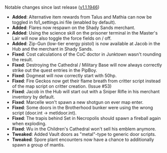 Notable changes since last release ([v1.1.1946](https://github.com/rotators/Fo1in2/releases/tag/v1.1.1946))
- **Added**: Alternative item rewards from Talus and Mathia can now be toggled in fo1_settings.ini file (enabled by default).
- **Added**: Flares now respawn on the Shady Sands merchant.
- **Added**: Using the science skill on the prisoner terminal in the Master's Lair will now also toggle the force fields on / off.
- **Added**: Zip-Gun (low-tier energy pistol) is now available at Jacob in the Hub and the merchant in Shady Sands.
- **Fixed**: Cost calculations of the CoC doctor in Junktown wasn't rounding the result.
- **Fixed**: Destroying the Cathedral / Military Base will now always correctly strike out the quest entries in the PipBoy.
- **Fixed**: Dogmeat will now correctly start with 50hp.
- **Fixed**: Fire Geckos now get their flame breath from critter script instead of the map script on critter creation. (Issue #53) 
- **Fixed**: Jacob in the Hub will start out with a Sniper Rifle in his merchant inventory by default. 
- **Fixed**: Marcelle won't spawn a new shotgun on ever map enter.
- **Fixed**: Some doors in the Brotherhood bunker were using the wrong script (door.int -> metldoor.int).
- **Fixed**: The trapis behind Set in Necropolis should spawn a fireball again when exploding.
- **Fixed**: Wu in the Children's Cathedral won't sell his emblem anymore.
- **Tweaked**: Added Vault doors as "metal"-type to generic door scripts.
- **Tweaked**: Spore plant encounters now have a chance to additionally spawn a group of mantis.
